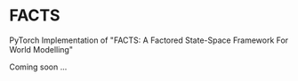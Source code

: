 # FACTS
PyTorch Implementation of "FACTS: A Factored State-Space Framework For World Modelling"  

Coming soon ...
